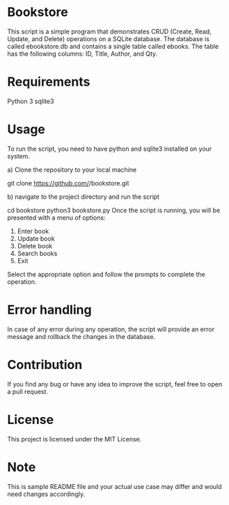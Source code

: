 # Bookstore
This script is a simple program that demonstrates CRUD (Create, Read, Update, and Delete) operations on a SQLite database. The database is called ebookstore.db and contains a single table called ebooks. The table has the following columns: ID, Title, Author, and Qty.

# Requirements
Python 3
sqlite3

# Usage
To run the script, you need to have python and sqlite3 installed on your system.

a) Clone the repository to your local machine

git clone https://github.com/<your-username>/bookstore.git

b) navigate to the project directory and run the script

cd bookstore
python3 bookstore.py
Once the script is running, you will be presented with a menu of options:

1. Enter book
2. Update book
3. Delete book
4. Search books
0. Exit

Select the appropriate option and follow the prompts to complete the operation.

# Error handling
In case of any error during any operation, the script will provide an error message and rollback the changes in the database.

# Contribution
If you find any bug or have any idea to improve the script, feel free to open a pull request.

# License
This project is licensed under the MIT License.

# Note
This is sample README file and your actual use case may differ and would need changes accordingly.
